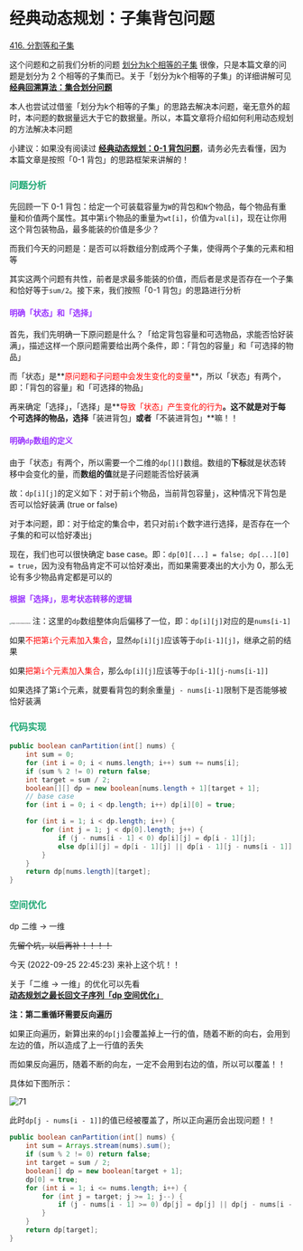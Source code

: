 # 经典动态规划：子集背包问题

[416. 分割等和子集](https://leetcode-cn.com/problems/partition-equal-subset-sum/)



这个问题和之前我们分析的问题 [划分为k个相等的子集](https://leetcode-cn.com/problems/partition-to-k-equal-sum-subsets/) 很像，只是本篇文章的问题是划分为 2 个相等的子集而已。关于「划分为k个相等的子集」的详细讲解可见 **[经典回溯算法：集合划分问题](./经典回溯算法：集合划分问题.html)**

本人也尝试过借鉴「划分为k个相等的子集」的思路去解决本问题，毫无意外的超时，本问题的数据量远大于它的数据量。所以，本篇文章将介绍如何利用动态规划的方法解决本问题

小建议：如果没有阅读过 **[经典动态规划：0-1 背包问题](./经典动态规划：0-1背包问题.html)**，请务必先去看懂，因为本篇文章是按照「0-1 背包」的思路框架来讲解的！

### <font color=#1FA774>问题分析</font>

先回顾一下 0-1 背包：给定一个可装载容量为`W`的背包和`N`个物品，每个物品有重量和价值两个属性。其中第`i`个物品的重量为`wt[i]`，价值为`val[i]`，现在让你用这个背包装物品，最多能装的价值是多少？

而我们今天的问题是：是否可以将数组分割成两个子集，使得两个子集的元素和相等

其实这两个问题有共性，前者是求最多能装的价值，而后者是求是否存在一个子集和恰好等于`sum/2`。接下来，我们按照「0-1 背包」的思路进行分析

#### <font color=#9933FF>明确「状态」和「选择」</font>

首先，我们先明确一下原问题是什么？「给定背包容量和可选物品，求能否恰好装满」，描述这样一个原问题需要给出两个条件，即：「背包的容量」和「可选择的物品」

而「状态」是**<font color='red'>原问题和子问题中会发生变化的变量</font>**，所以「状态」有两个，即：「背包的容量」和「可选择的物品」

再来确定「选择」，「选择」是**<font color='red'>导致「状态」产生变化的行为</font>**。这不就是对于每个可选择的物品，选择**「装进背包」**或者**「不装进背包」**嘛！！

#### <font color=#9933FF>明确`dp`数组的定义</font>

由于「状态」有两个，所以需要一个二维的`dp[][]`数组。数组的**下标**就是状态转移中会变化的量，而**数组的值**就是子问题能否恰好装满

故：`dp[i][j]`的定义如下：对于前`i`个物品，当前背包容量`j`，这种情况下背包是否可以恰好装满 (true or false)

对于本问题，即：对于给定的集合中，若只对前`i`个数字进行选择，是否存在一个子集的和可以恰好凑出`j`

现在，我们也可以很快确定 base case。即：`dp[0][...] = false; dp[...][0] = true`，因为没有物品肯定不可以恰好凑出，而如果需要凑出的大小为 0，那么无论有多少物品肯定都是可以的

#### <font color=#9933FF>根据「选择」，思考状态转移的逻辑</font>

<img src="https://cdn.jsdelivr.net/gh/LFool/image-hosting@master/20220226/16402516458648251645864825235pN5IJY.png" alt="image-20220226164025008" style="zoom:18%;" /> 注：这里的`dp`数组整体向后偏移了一位，即：`dp[i][j]`对应的是`nums[i-1]`

如果<font color='red'>不把第`i`个元素加入集合</font>，显然`dp[i][j]`应该等于`dp[i-1][j]`，继承之前的结果

如果<font color='red'>把第`i`个元素加入集合</font>，那么`dp[i][j]`应该等于`dp[i-1][j-nums[i-1]]`

如果选择了第`i`个元素，就要看背包的剩余重量`j - nums[i-1]`限制下是否能够被恰好装满

### <font color=#1FA774>代码实现</font>

```java
public boolean canPartition(int[] nums) {
    int sum = 0;
    for (int i = 0; i < nums.length; i++) sum += nums[i];
    if (sum % 2 != 0) return false;
    int target = sum / 2;
    boolean[][] dp = new boolean[nums.length + 1][target + 1];
    // base case
    for (int i = 0; i < dp.length; i++) dp[i][0] = true;

    for (int i = 1; i < dp.length; i++) {
        for (int j = 1; j < dp[0].length; j++) {
            if (j - nums[i - 1] < 0) dp[i][j] = dp[i - 1][j];
            else dp[i][j] = dp[i - 1][j] || dp[i - 1][j - nums[i - 1]];
        }
    }
    return dp[nums.length][target];
}
```

### <font color=#1FA774>空间优化</font>

dp 二维 -> 一维

~~先留个坑，以后再补！！！！~~

今天 (2022-09-25 22:45:23) 来补上这个坑！！

关于「二维 -> 一维」的优化可以先看 **[动态规划之最长回文子序列「dp 空间优化」](./动态规划之最长回文子序列.html)**

**注：第二重循环需要反向遍历**

如果正向遍历，新算出来的`dp[j]`会覆盖掉上一行的值，随着不断的向右，会用到左边的值，所以造成了上一行值的丢失

而如果反向遍历，随着不断的向左，一定不会用到右边的值，所以可以覆盖！！

具体如下图所示：

![71](https://cdn.jsdelivr.net/gh/LFool/image-hosting@master/20220910/2226501662820010runuCN71.svg)

此时`dp[j - nums[i - 1]]`的值已经被覆盖了，所以正向遍历会出现问题！！

```java
public boolean canPartition(int[] nums) {
    int sum = Arrays.stream(nums).sum();
    if (sum % 2 != 0) return false;
    int target = sum / 2;
    boolean[] dp = new boolean[target + 1];
    dp[0] = true;
    for (int i = 1; i <= nums.length; i++) {
        for (int j = target; j >= 1; j--) {
            if (j - nums[i - 1] >= 0) dp[j] = dp[j] || dp[j - nums[i - 1]];
        }
    }
    return dp[target];
}
```